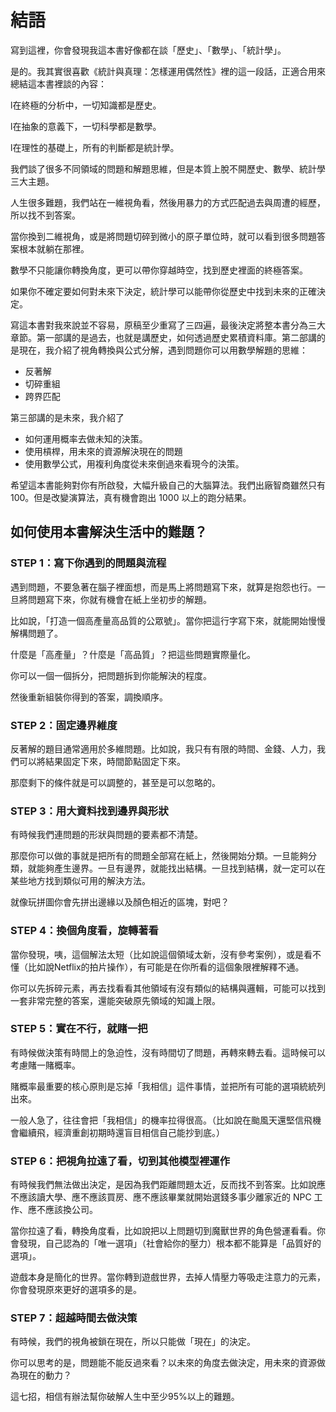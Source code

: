 # 結語

寫到這裡，你會發現我這本書好像都在談「歷史」、「數學」、「統計學」。

是的。我其實很喜歡《統計與真理：怎樣運用偶然性》裡的這一段話，正適合用來總結這本書裡談的內容：

l在終極的分析中，一切知識都是歷史。

l在抽象的意義下，一切科學都是數學。

l在理性的基礎上，所有的判斷都是統計學。

我們談了很多不同領域的問題和解題思維，但是本質上脫不開歷史、數學、統計學三大主題。

人生很多難題，我們站在一維視角看，然後用暴力的方式匹配過去與周遭的經歷，所以找不到答案。

當你換到二維視角，或是將問題切碎到微小的原子單位時，就可以看到很多問題答案根本就躺在那裡。

數學不只能讓你轉換角度，更可以帶你穿越時空，找到歷史裡面的終極答案。

如果你不確定要如何對未來下決定，統計學可以能帶你從歷史中找到未來的正確決定。

寫這本書對我來說並不容易，原稿至少重寫了三四遍，最後決定將整本書分為三大章節。第一部講的是過去，也就是講歷史，如何透過歷史累積資料庫。第二部講的是現在，我介紹了視角轉換與公式分解，遇到問題你可以用數學解題的思維：

* 反著解
* 切碎重組
* 跨界匹配

第三部講的是未來，我介紹了

* 如何運用概率去做未知的決策。
* 使用槓桿，用未來的資源解決現在的問題
* 使用數學公式，用複利角度從未來倒過來看現今的決策。

希望這本書能夠對你有所啟發，大幅升級自己的大腦算法。我們出廠智商雖然只有 100。但是改變演算法，真有機會跑出 1000 以上的跑分結果。

## 如何使用本書解決生活中的難題？

### STEP 1：寫下你遇到的問題與流程

遇到問題，不要急著在腦子裡面想，而是馬上將問題寫下來，就算是抱怨也行。一旦將問題寫下來，你就有機會在紙上坐初步的解題。

比如說，「打造一個高產量高品質的公眾號」。當你把這行字寫下來，就能開始慢慢解構問題了。

什麼是「高產量」？什麼是「高品質」？把這些問題實際量化。

你可以一個一個拆分，把問題拆到你能解決的程度。

然後重新組裝你得到的答案，調換順序。

### STEP 2：固定邊界維度

反著解的題目通常適用於多維問題。比如說，我只有有限的時間、金錢、人力，我們可以將結果固定下來，時間節點固定下來。

那麼剩下的條件就是可以調整的，甚至是可以忽略的。

### STEP 3：用大資料找到邊界與形狀

有時候我們連問題的形狀與問題的要素都不清楚。

那麼你可以做的事就是把所有的問題全部寫在紙上，然後開始分類。一旦能夠分類，就能夠產生邊界。一旦有邊界，就能找出結構。一旦找到結構，就一定可以在某些地方找到類似可用的解決方法。

就像玩拼圖你會先拼出邊緣以及顏色相近的區塊，對吧？

### STEP 4：換個角度看，旋轉著看

當你發現，咦，這個解法太短（比如說這個領域太新，沒有參考案例），或是看不懂（比如說Netflix的拍片操作），有可能是在你所看的這個象限裡解釋不通。

你可以先拆碎元素，再去找看看其他領域有沒有類似的結構與邏輯，可能可以找到一套非常完整的答案，還能突破原先領域的知識上限。

### STEP 5：實在不行，就賭一把

有時候做決策有時間上的急迫性，沒有時間切了問題，再轉來轉去看。這時候可以考慮賭一賭概率。

賭概率最重要的核心原則是忘掉「我相信」這件事情，並把所有可能的選項統統列出來。

一般人急了，往往會把「我相信」的機率拉得很高。（比如說在颱風天還堅信飛機會繼續飛，經濟重創初期時還盲目相信自己能抄到底。）

### STEP 6：把視角拉遠了看，切到其他模型裡運作

有時候我們無法做出決定，是因為我們距離問題太近，反而找不到答案。比如說應不應該讀大學、應不應該買房、應不應該畢業就開始選錢多事少離家近的 NPC 工作、應不應該換公司。

當你拉遠了看，轉換角度看，比如說把以上問題切到魔獸世界的角色營運看看。你會發現，自己認為的「唯一選項」（社會給你的壓力）根本都不能算是「品質好的選項」。

遊戲本身是簡化的世界。當你轉到遊戲世界，去掉人情壓力等吸走注意力的元素，你會發現原來更好的選項多的是。

### STEP 7：超越時間去做決策

有時候，我們的視角被鎖在現在，所以只能做「現在」的決定。

你可以思考的是，問題能不能反過來看？以未來的角度去做決定，用未來的資源做為現在的動力？

這七招，相信有辦法幫你破解人生中至少95%以上的難題。
